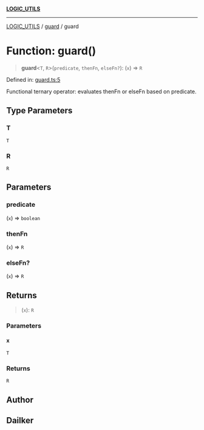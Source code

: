 [**LOGIC_UTILS**](../../README.md)

***

[LOGIC_UTILS](../../README.md) / [guard](../README.md) / guard

# Function: guard()

> **guard**\<`T`, `R`\>(`predicate`, `thenFn`, `elseFn?`): (`x`) => `R`

Defined in: [guard.ts:5](https://github.com/dailker/everyutil/blob/88c583cdd8386be54599315f93f88880d20b94f3/src/logic/guard.ts#L5)

Functional ternary operator: evaluates thenFn or elseFn based on predicate.

## Type Parameters

### T

`T`

### R

`R`

## Parameters

### predicate

(`x`) => `boolean`

### thenFn

(`x`) => `R`

### elseFn?

(`x`) => `R`

## Returns

> (`x`): `R`

### Parameters

#### x

`T`

### Returns

`R`

## Author

## Dailker
